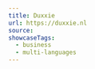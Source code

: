 ```yaml
---
title: Duxxie
url: https://duxxie.nl
source: 
showcaseTags:
  - business
  - multi-languages
---
```

